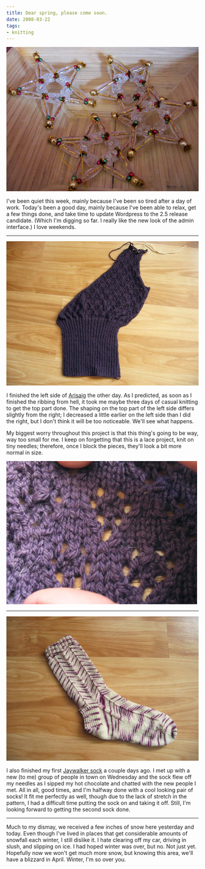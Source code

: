 ```yaml
---
title: Dear spring, please come soon.
date: 2008-03-22
tags:
- knitting
---
```

![Christmas ornaments.](./images/star_ornaments.jpg "Christmas stars, in March.")

I've been quiet this week, mainly because I've been so tired after a day of work. Today's been a good day, mainly because I've been able to relax, get a few things done, and take time to update Wordpress to the 2.5 release candidate. (Which I'm digging so far. I really like the new look of the admin interface.) I love weekends.

***

![The side of a knit sweater.](./images/one_side_of_arisaig.jpg)

I finished the left side of [Arisaig](http://knitty.com/ISSUEfall05/PATTarisaig.html) the other day. As I predicted, as soon as I finished the ribbing from hell, it took me maybe three days of casual knitting to get the top part done. The shaping on the top part of the left side differs slightly from the right; I decreased a little earlier on the left side than I did the right, but I don't think it will be too noticeable. We'll see what happens.

My biggest worry throughout this project is that this thing's going to be way, way too small for me. I keep on forgetting that this is a lace project, knit on tiny needles; therefore, once I block the pieces, they'll look a bit more normal in size.

![Closeup of a knit sweater.](./images/closeup_of_lace_pattern.jpg "This is what the lace pattern will look like once this is blocked.")

***

![A finished knit sock.](./images/jaywalker_halfway_done.jpg)

I also finished my first [Jaywalker sock](http://www.magknits.com/Sept05/patterns/jaywalker.htm) a couple days ago. I met up with a new (to me) group of people in town on Wednesday and the sock flew off my needles as I sipped my hot chocolate and chatted with the new people I met. All in all, good times, and I'm halfway done with a cool looking pair of socks! It fit me perfectly as well, though due to the lack of stretch in the pattern, I had a difficult time putting the sock on and taking it off. Still, I'm looking forward to getting the second sock done.

***

Much to my dismay, we received a few inches of snow here yesterday and today. Even though I've lived in places that get considerable amounts of snowfall each winter, I still dislike it. I hate clearing off my car, driving in slush, and slipping on ice. I had hoped winter was over, but no. Not just yet. Hopefully now we won't get much more snow, but knowing this area, we'll have a blizzard in April. Winter, I'm so over you.

